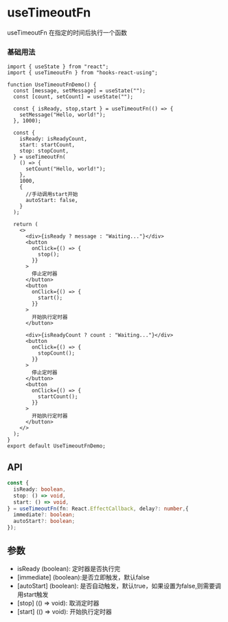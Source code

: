 # useTimeoutFn

useTimeoutFn 在指定的时间后执行一个函数

### 基础用法

```tsx
import { useState } from "react";
import { useTimeoutFn } from "hooks-react-using";

function UseTimeoutFnDemo() {
  const [message, setMessage] = useState("");
  const [count, setCount] = useState("");

  const { isReady, stop,start } = useTimeoutFn(() => {
    setMessage("Hello, world!");
  }, 1000);

  const {
    isReady: isReadyCount,
    start: startCount,
    stop: stopCount,
  } = useTimeoutFn(
    () => {
      setCount("Hello, world!");
    },
    1000,
    {
      //手动调用start开始
      autoStart: false,
    }
  );

  return (
    <>
      <div>{isReady ? message : "Waiting..."}</div>
      <button
        onClick={() => {
          stop();
        }}
      >
        停止定时器
      </button>
      <button
        onClick={() => {
          start();
        }}
      >
        开始执行定时器
      </button>

      <div>{isReadyCount ? count : "Waiting..."}</div>
      <button
        onClick={() => {
          stopCount();
        }}
      >
        停止定时器
      </button>
      <button
        onClick={() => {
          startCount();
        }}
      >
        开始执行定时器
      </button>
    </>
  );
}
export default UseTimeoutFnDemo;
```

## API

```typescript
const {
  isReady: boolean,
  stop: () => void,
  start: () => void,
} = useTimeoutFn(fn: React.EffectCallback, delay?: number,{
  immediate?: boolean;
  autoStart?: boolean;
});
```

## 参数
- isReady (boolean): 定时器是否执行完
- [immediate] (boolean):是否立即触发，默认false
- [autoStart] (boolean): 是否自动触发，默认true，如果设置为false,则需要调用start触发
- [stop] (() => void): 取消定时器
- [start] (() => void): 开始执行定时器